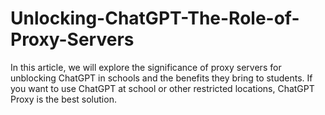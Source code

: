 # Unlocking-ChatGPT-The-Role-of-Proxy-Servers
In this article, we will explore the significance of proxy servers for unblocking ChatGPT in schools and the benefits they bring to students. If you want to use ChatGPT at school or other restricted locations, ChatGPT Proxy is the best solution.
